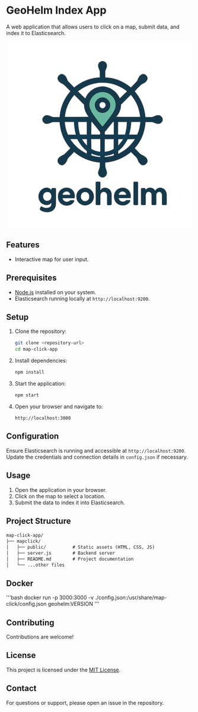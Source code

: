 # GeoHelm Index App

A web application that allows users to click on a map, submit data, and index it to Elasticsearch.

![GeoHelm](https://github.com/charliek17/geohelm/blob/main/public/images/geohelm.png?raw=true)
## Features

- Interactive map for user input.

## Prerequisites

- [Node.js](https://nodejs.org/) installed on your system.
- Elasticsearch running locally at `http://localhost:9200`.

## Setup

1. Clone the repository:
   ```bash
   git clone <repository-url>
   cd map-click-app
   ```

2. Install dependencies:
   ```bash
   npm install
   ```

3. Start the application:
   ```bash
   npm start
   ```

4. Open your browser and navigate to:
   ```
   http://localhost:3000
   ```

## Configuration

Ensure Elasticsearch is running and accessible at `http://localhost:9200`. Update the credentials and connection details in `config.json` if necessary.

## Usage

1. Open the application in your browser.
2. Click on the map to select a location.
3. Submit the data to index it into Elasticsearch.

## Project Structure

```
map-click-app/
├── mapclick/
│   ├── public/          # Static assets (HTML, CSS, JS)
│   ├── server.js        # Backend server
│   ├── README.md        # Project documentation
│   └── ...other files
```


## Docker

'''bash 
docker run -p 3000:3000 -v ./config.json:/usr/share/map-click/config.json geohelm:VERSION
'''

## Contributing

Contributions are welcome!

## License

This project is licensed under the [MIT License](LICENSE).

## Contact

For questions or support, please open an issue in the repository.
